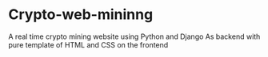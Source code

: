 # Crypto-web-mininng


A real time crypto mining website using Python and Django
As backend with pure template of HTML and CSS on the frontend
